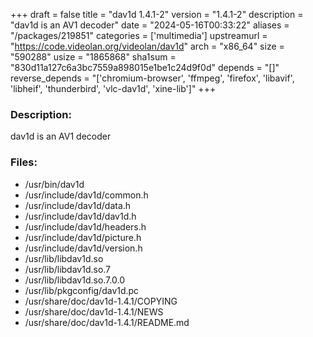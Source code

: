 +++
draft = false
title = "dav1d 1.4.1-2"
version = "1.4.1-2"
description = "dav1d is an AV1 decoder"
date = "2024-05-16T00:33:22"
aliases = "/packages/219851"
categories = ['multimedia']
upstreamurl = "https://code.videolan.org/videolan/dav1d"
arch = "x86_64"
size = "590288"
usize = "1865868"
sha1sum = "830d11a127c6a3bc7559a898015e1be1c24d9f0d"
depends = "[]"
reverse_depends = "['chromium-browser', 'ffmpeg', 'firefox', 'libavif', 'libheif', 'thunderbird', 'vlc-dav1d', 'xine-lib']"
+++
### Description: 
dav1d is an AV1 decoder

### Files: 
* /usr/bin/dav1d
* /usr/include/dav1d/common.h
* /usr/include/dav1d/data.h
* /usr/include/dav1d/dav1d.h
* /usr/include/dav1d/headers.h
* /usr/include/dav1d/picture.h
* /usr/include/dav1d/version.h
* /usr/lib/libdav1d.so
* /usr/lib/libdav1d.so.7
* /usr/lib/libdav1d.so.7.0.0
* /usr/lib/pkgconfig/dav1d.pc
* /usr/share/doc/dav1d-1.4.1/COPYING
* /usr/share/doc/dav1d-1.4.1/NEWS
* /usr/share/doc/dav1d-1.4.1/README.md
